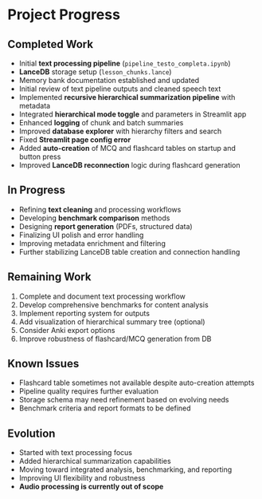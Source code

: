 # Project Progress

## Completed Work
- Initial **text processing pipeline** (`pipeline_testo_completa.ipynb`)
- **LanceDB** storage setup (`lesson_chunks.lance`)
- Memory bank documentation established and updated
- Initial review of text pipeline outputs and cleaned speech text
- Implemented **recursive hierarchical summarization pipeline** with metadata
- Integrated **hierarchical mode toggle** and parameters in Streamlit app
- Enhanced **logging** of chunk and batch summaries
- Improved **database explorer** with hierarchy filters and search
- Fixed **Streamlit page config error**
- Added **auto-creation** of MCQ and flashcard tables on startup and button press
- Improved **LanceDB reconnection** logic during flashcard generation

## In Progress
- Refining **text cleaning** and processing workflows
- Developing **benchmark comparison** methods
- Designing **report generation** (PDFs, structured data)
- Finalizing UI polish and error handling
- Improving metadata enrichment and filtering
- Further stabilizing LanceDB table creation and connection handling

## Remaining Work
1. Complete and document text processing workflow
2. Develop comprehensive benchmarks for content analysis
3. Implement reporting system for outputs
4. Add visualization of hierarchical summary tree (optional)
5. Consider Anki export options
6. Improve robustness of flashcard/MCQ generation from DB

## Known Issues
- Flashcard table sometimes not available despite auto-creation attempts
- Pipeline quality requires further evaluation
- Storage schema may need refinement based on evolving needs
- Benchmark criteria and report formats to be defined

## Evolution
- Started with text processing focus
- Added hierarchical summarization capabilities
- Moving toward integrated analysis, benchmarking, and reporting
- Improving UI flexibility and robustness
- **Audio processing is currently out of scope**
